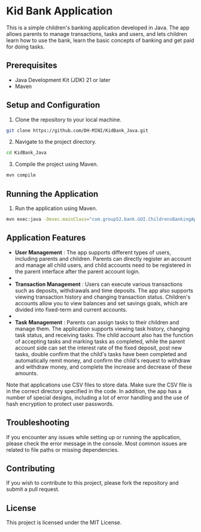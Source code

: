 # Kid Bank Application

This is a simple children's banking application developed in Java. The app allows parents to manage transactions, tasks and users, and lets children learn how to use the bank, learn the basic concepts of banking and get paid for doing tasks.

## Prerequisites

- Java Development Kit (JDK) 21 or later
- Maven

## Setup and Configuration

1. Clone the repository to your local machine.

```bash
git clone https://github.com/DH-MINI/KidBank_Java.git
```

2. Navigate to the project directory.

```bash
cd KidBank_Java
```

3. Compile the project using Maven.

```bash
mvn compile
```

## Running the Application

1. Run the application using Maven.

```bash
mvn exec:java -Dexec.mainClass="com.group52.bank.GUI.ChildrensBankingApp"
```

## Application Features

- **User Management** : The app supports different types of users, including parents and children. Parents can directly register an account and manage all child users, and child accounts need to be registered in the parent interface after the parent account login.
-
- **Transaction Management** : Users can execute various transactions such as deposits, withdrawals and time deposits. The app also supports viewing transaction history and changing transaction status. Children's accounts allow you to view balances and set savings goals, which are divided into fixed-term and current accounts.
-
- **Task Management** : Parents can assign tasks to their children and manage them. The application supports viewing task history, changing task status, and receiving tasks. The child account also has the function of accepting tasks and marking tasks as completed, while the parent account side can set the interest rate of the fixed deposit, post new tasks, double confirm that the child's tasks have been completed and automatically remit money, and confirm the child's request to withdraw and withdraw money, and complete the increase and decrease of these amounts.

Note that applications use CSV files to store data. Make sure the CSV file is in the correct directory specified in the code. In addition, the app has a number of special designs, including a lot of error handling and the use of hash encryption to protect user passwords.
## Troubleshooting

If you encounter any issues while setting up or running the application, please check the error message in the console. Most common issues are related to file paths or missing dependencies.

## Contributing

If you wish to contribute to this project, please fork the repository and submit a pull request.

## License

This project is licensed under the MIT License.